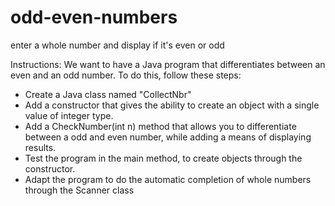 # odd-even-numbers
enter a whole number and display if it's even or odd

Instructions:
We want to have a Java program that differentiates between an even and an odd number. To do this, follow these steps:
- Create a Java class named "CollectNbr"
- Add a constructor that gives the ability to create an object with a single value of integer type.
- Add a CheckNumber(int n) method that allows you to differentiate between a odd and even number, while adding a means of displaying results.
- Test the program in the main method, to create objects through the constructor.
- Adapt the program to do the automatic completion of whole numbers through the Scanner class
